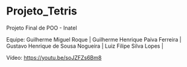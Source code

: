 # Projeto_Tetris

Projeto Final de POO - Inatel

Equipe:
Guilherme Miguel Roque |
Guilherme Henrique Paiva Ferreira |
Gustavo Henrique de Sousa Nogueira |
Luiz Filipe Silva Lopes |

Vídeo: https://youtu.be/soJZFZs6Bm8
